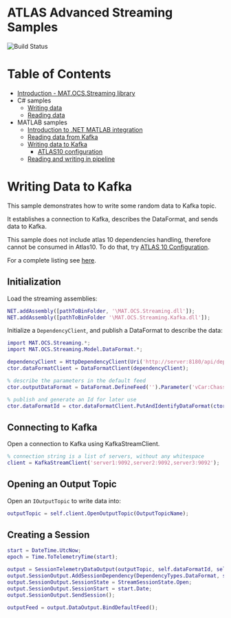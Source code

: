 # ATLAS Advanced Streaming Samples

![Build Status](https://mat-ocs.visualstudio.com/Telemetry%20Analytics%20Platform/_apis/build/status/MAT.OCS.Streaming/Streaming%20Samples?branchName=develop)

Table of Contents
=================
<!--ts-->
* [Introduction - MAT.OCS.Streaming library](/README.md)
* C# samples
    * [Writing data](/docs/CSharp/WritingData.md)
    * [Reading data](/docs/CSharp/ReadingData.md)
* MATLAB samples
    * [Introduction to .NET MATLAB integration](/docs/Matlab/IntroToNetMatlabIntegration.md)
    * [Reading data from Kafka](/docs/Matlab/ReadingDataFromKafka.md)
    * [Writing data to Kafka](/docs/Matlab/WritingDataToKafka.md)
        * [ATLAS10 configuration](/docs/Matlab/Atlas10Configuration.md)
    * [Reading and writing in pipeline](/docs/Matlab/ReadingAndWritingInPipeline.md)
<!--te-->

# Writing Data to Kafka

This sample demonstrates how to write some random data to Kafka topic. 

It establishes a connection to Kafka, describes the DataFormat, and sends data to Kafka. 

This sample does not include atlas 10 dependencies handling, therefore cannot be consumed in Atlas10. To do that, try [ATLAS 10 Configuration](/docs/Matlab/Atlas10Configuration.md). 

For a complete listing see [here](/src/MAT.OCS.Streaming.Samples/MATLAB/KafkaTopicProducerSample.m).

## Initialization
Load the streaming assemblies: 

```matlab
NET.addAssembly([pathToBinFolder, '\MAT.OCS.Streaming.dll']);
NET.addAssembly([pathToBinFolder '\MAT.OCS.Streaming.Kafka.dll']);
```

Initialize a `DependencyClient`, and publish a DataFormat to describe the data: 

```matlab
import MAT.OCS.Streaming.*;
import MAT.OCS.Streaming.Model.DataFormat.*;

dependencyClient = HttpDependencyClient(Uri('http://server:8180/api/dependencies/'), 'dev', false);
ctor.dataFormatClient = DataFormatClient(dependencyClient);

% describe the parameters in the default feed
ctor.outputDataFormat = DataFormat.DefineFeed('').Parameter('vCar:Chassis').AtFrequency(100).BuildFormat();

% publish and generate an Id for later use
ctor.dataFormatId = ctor.dataFormatClient.PutAndIdentifyDataFormat(ctor.outputDataFormat);
```

## Connecting to Kafka
Open a connection to Kafka using KafkaStreamClient. 

```matlab
% connection string is a list of servers, without any whitespace
client = KafkaStreamClient('server1:9092,server2:9092,server3:9092');
```

## Opening an Output Topic
Open an `IOutputTopic` to write data into: 

```matlab
outputTopic = self.client.OpenOutputTopic(OutputTopicName);
```

## Creating a Session
```matlab
start = DateTime.UtcNow;
epoch = Time.ToTelemetryTime(start);

output = SessionTelemetryDataOutput(outputTopic, self.dataFormatId, self.dataFormatClient);
output.SessionOutput.AddSessionDependency(DependencyTypes.DataFormat, self.dataFormatId);
output.SessionOutput.SessionState = StreamSessionState.Open;
output.SessionOutput.SessionStart = start.Date;
output.SessionOutput.SendSession();

outputFeed = output.DataOutput.BindDefaultFeed();
```